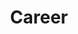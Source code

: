 ---
title: Career
description: I work in the IT industry, specifically a data engineer, for now.
image: index.png
readingTime: false
# Badge style
style:
    background: "#02bed7"
    color: "#154"
---